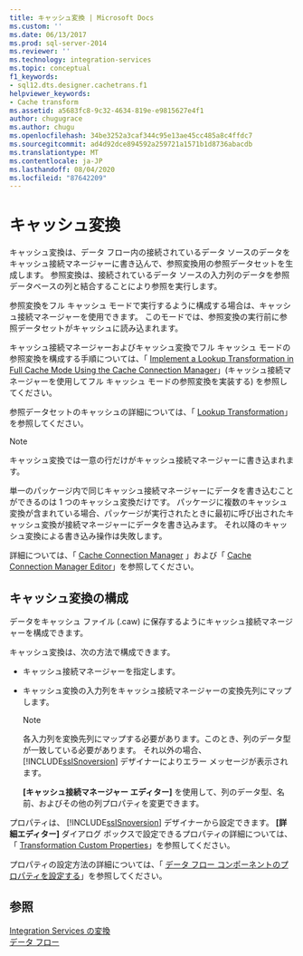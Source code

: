 ```yaml
---
title: キャッシュ変換 | Microsoft Docs
ms.custom: ''
ms.date: 06/13/2017
ms.prod: sql-server-2014
ms.reviewer: ''
ms.technology: integration-services
ms.topic: conceptual
f1_keywords:
- sql12.dts.designer.cachetrans.f1
helpviewer_keywords:
- Cache transform
ms.assetid: a5683fc8-9c32-4634-819e-e9815627e4f1
author: chugugrace
ms.author: chugu
ms.openlocfilehash: 34be3252a3caf344c95e13ae45cc485a8c4ffdc7
ms.sourcegitcommit: ad4d92dce894592a259721a1571b1d8736abacdb
ms.translationtype: MT
ms.contentlocale: ja-JP
ms.lasthandoff: 08/04/2020
ms.locfileid: "87642209"
---
```

# <a name="cache-transform"></a>キャッシュ変換
  キャッシュ変換は、データ フロー内の接続されているデータ ソースのデータをキャッシュ接続マネージャーに書き込んで、参照変換用の参照データセットを生成します。 参照変換は、接続されているデータ ソースの入力列のデータを参照データベースの列と結合することにより参照を実行します。  
  
 参照変換をフル キャッシュ モードで実行するように構成する場合は、キャッシュ接続マネージャーを使用できます。 このモードでは、参照変換の実行前に参照データセットがキャッシュに読み込まれます。  
  
 キャッシュ接続マネージャーおよびキャッシュ変換でフル キャッシュ モードの参照変換を構成する手順については、「 [Implement a Lookup Transformation in Full Cache Mode Using the Cache Connection Manager](../../connection-manager/lookup-transformation-full-cache-mode-ole-db-connection-manager.md)」(キャッシュ接続マネージャーを使用してフル キャッシュ モードの参照変換を実装する) を参照してください。  
  
 参照データセットのキャッシュの詳細については、「 [Lookup Transformation](lookup-transformation.md)」を参照してください。  
  
> [!NOTE]  
>  キャッシュ変換では一意の行だけがキャッシュ接続マネージャーに書き込まれます。  
  
 単一のパッケージ内で同じキャッシュ接続マネージャーにデータを書き込むことができるのは 1 つのキャッシュ変換だけです。 パッケージに複数のキャッシュ変換が含まれている場合、パッケージが実行されたときに最初に呼び出されたキャッシュ変換が接続マネージャーにデータを書き込みます。 それ以降のキャッシュ変換による書き込み操作は失敗します。  
  
 詳細については、「 [Cache Connection Manager](../../connection-manager/cache-connection-manager.md) 」および「 [Cache Connection Manager Editor](../../cache-connection-manager-editor.md)」を参照してください。  
  
## <a name="configuration-of-the-cache-transform"></a>キャッシュ変換の構成  
 データをキャッシュ ファイル (.caw) に保存するようにキャッシュ接続マネージャーを構成できます。  
  
 キャッシュ変換は、次の方法で構成できます。  
  
-   キャッシュ接続マネージャーを指定します。  
  
-   キャッシュ変換の入力列をキャッシュ接続マネージャーの変換先列にマップします。  
  
    > [!NOTE]  
    >  各入力列を変換先列にマップする必要があります。このとき、列のデータ型が一致している必要があります。 それ以外の場合、 [!INCLUDE[ssISnoversion](../../../includes/ssisnoversion-md.md)] デザイナーによりエラー メッセージが表示されます。  
  
     **[キャッシュ接続マネージャー エディター]** を使用して、列のデータ型、名前、およびその他の列プロパティを変更できます。  
  
 プロパティは、 [!INCLUDE[ssISnoversion](../../../includes/ssisnoversion-md.md)] デザイナーから設定できます。 **[詳細エディター]** ダイアログ ボックスで設定できるプロパティの詳細については、「 [Transformation Custom Properties](transformation-custom-properties.md)」を参照してください。  
  
 プロパティの設定方法の詳細については、「 [データ フロー コンポーネントのプロパティを設定する](../set-the-properties-of-a-data-flow-component.md)」を参照してください。  
  
## <a name="see-also"></a>参照  
 [Integration Services の変換](integration-services-transformations.md)   
 [データ フロー](../data-flow.md)  
  
  
